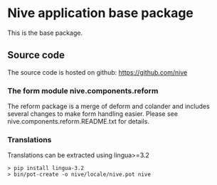
# Nive application base package
This is the base package. 

## Source code
The source code is hosted on github: https://github.com/nive

### The form module nive.components.reform
The reform package is a merge of deform and colander and includes several changes 
to make form handling easier. Please see nive.components.reform.README.txt for details.

### Translations
Translations can be extracted using lingua>=3.2

    > pip install lingua-3.2
    > bin/pot-create -o nive/locale/nive.pot nive




